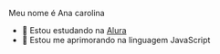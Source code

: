 Meu nome é Ana carolina 

- 💜 Estou estudando na [Alura](http://www.alura.com.br) 
- 🎨 Estou me aprimorando na linguagem JavaScript 

